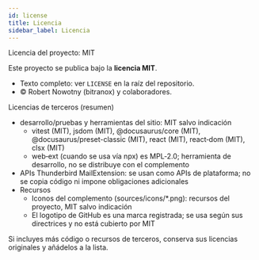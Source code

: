 ```yaml
---
id: license
title: Licencia
sidebar_label: Licencia
---
```


Licencia del proyecto: MIT

Este proyecto se publica bajo la **licencia MIT**.

- Texto completo: ver `LICENSE` en la raíz del repositorio.
- © Robert Nowotny (bitranox) y colaboradores.

Licencias de terceros (resumen)

- desarrollo/pruebas y herramientas del sitio: MIT salvo indicación
  - vitest (MIT), jsdom (MIT), @docusaurus/core (MIT), @docusaurus/preset-classic (MIT), react (MIT), react‑dom (MIT), clsx (MIT)
  - web‑ext (cuando se usa vía npx) es MPL‑2.0; herramienta de desarrollo, no se distribuye con el complemento
- APIs Thunderbird MailExtension: se usan como APIs de plataforma; no se copia código ni impone obligaciones adicionales
- Recursos
  - Iconos del complemento (sources/icons/\*.png): recursos del proyecto, MIT salvo indicación
  - El logotipo de GitHub es una marca registrada; se usa según sus directrices y no está cubierto por MIT

Si incluyes más código o recursos de terceros, conserva sus licencias originales y añádelos a la lista.

